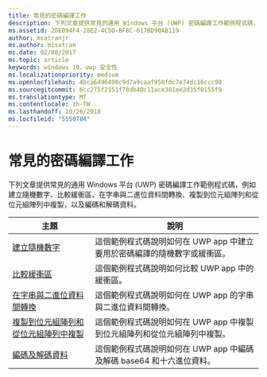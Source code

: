 ```yaml
---
title: 常見的密碼編譯工作
description: 下列文章提供常見的通用 Windows 平台 (UWP) 密碼編譯工作範例程式碼，例如建立隨機數字、比較緩衝區、在字串與二進位資料間轉換、複製到位元組陣列和從位元組陣列中複製，以及編碼和解碼資料。
ms.assetid: 2DE094F4-28E2-4C5D-BF8C-617BD90AB119
author: msatranjr
ms.author: misatran
ms.date: 02/08/2017
ms.topic: article
keywords: windows 10，uwp 安全性
ms.localizationpriority: medium
ms.openlocfilehash: 4bca6496498c9d7a9caaf958fdc7e74dc16ccc98
ms.sourcegitcommit: 6cc275f2151f78db40c11ace381ee2d35f0155f9
ms.translationtype: MT
ms.contentlocale: zh-TW
ms.lasthandoff: 10/26/2018
ms.locfileid: "5550784"
---
```

# <a name="common-cryptography-tasks"></a>常見的密碼編譯工作

下列文章提供常見的通用 Windows 平台 (UWP) 密碼編譯工作範例程式碼，例如建立隨機數字、比較緩衝區、在字串與二進位資料間轉換、複製到位元組陣列和從位元組陣列中複製，以及編碼和解碼資料。

| 主題                                                                                 | 說明                                                                                            |
|---------------------------------------------------------------------------------------|--------------------------------------------------------------------------------------------------------|
| [建立隨機數字](create-random-numbers.md)                                     | 這個範例程式碼說明如何在 UWP app 中建立要用於密碼編譯的隨機數字或緩衝區。 |
| [比較緩衝區](compare-buffers.md)                                                 | 這個範例程式碼說明如何比較 UWP app 中的緩衝區。                                          |
| [在字串與二進位資料間轉換](convert-between-strings-and-binary-data.md) | 這個範例程式碼說明如何在 UWP app 的字串與二進位資料間轉換。                  |
| [複製到位元組陣列和從位元組陣列中複製](copy-to-and-from-byte-arrays.md)                       | 這個範例程式碼說明如何在 UWP app 中複製到位元組陣列和從位元組陣列中複製。                             |
| [編碼及解碼資料](encode-and-decode-data.md)                                   | 這個範例程式碼說明如何在 UWP app 中編碼及解碼 base64 和十六進位資料。            |

